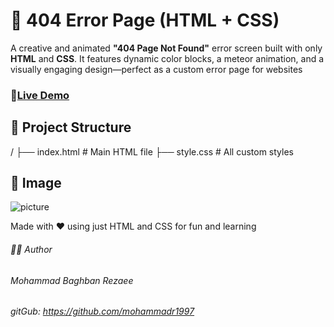 # 🚫 404 Error Page (HTML + CSS)
A creative and animated **"404 Page Not Found"** error screen built with only **HTML** and **CSS**. It features dynamic color blocks, a meteor animation, and a visually engaging design—perfect as a custom error page for websites
### 🔗[Live Demo](https://page-not-found-animation.vercel.app/)

## 📁 Project Structure
/
├── index.html      # Main HTML file
├── style.css       # All custom styles

## 📸 Image
![picture](/graphics/image/project.png)

Made with ❤️ using just HTML and CSS for fun and learning

###### 🧑‍💻 Author
###### Mohammad Baghban Rezaee
###### gitGub: https://github.com/mohammadr1997
